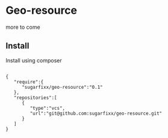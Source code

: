 # Geo-resource

more to come

## Install
Install using composer
```angular2html

{
   "require":{
      "sugarfixx/geo-resource":"0.1"
   },
   "repositories":[
      {
         "type":"vcs",
         "url":"git@github.com:sugarfixx/geo-resource.git"
      }
   ]
}
```
